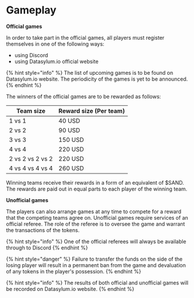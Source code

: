 # Gameplay

**Official games**

In order to take part in the official games, all players must register themselves in one of the following ways:

* using Discord
* using Datasylum.io official website

{% hint style="info" %}
The list of upcoming games is to be found on Datasylum.io website. The periodicity of the games is yet to be announced.
{% endhint %}

The winners of the official games are to be rewarded as follows:

| Team size        | Reward size (Per team) |
| ---------------- | ---------------------- |
| 1 vs 1           | 40 USD                 |
| 2 vs 2           | 90 USD                 |
| 3 vs 3           | 150 USD                |
| 4 vs 4           | 220 USD                |
| 2 vs 2 vs 2 vs 2 | 220 USD                |
| 4 vs 4 vs 4 vs 4 | 260 USD                |

Winning teams receive their rewards in a form of an equivalent of $SAND. The rewards are paid out in equal parts to each player of the winning team.

**Unofficial games**

The players can also arrange games at any time to compete for a reward that the competing teams agree on. Unofficial games require services of an official referee. The role of the referee is to oversee the game and warrant the transactions of the tokens.

{% hint style="info" %}
One of the official referees will always be available through to Discord
{% endhint %}

{% hint style="danger" %}
Failure to transfer the funds on the side of the losing player will result in a permanent ban from the game and devaluation of any tokens in the player's possession.
{% endhint %}

{% hint style="info" %}
The results of both official and unofficial games will be recorded on Datasylum.io website.
{% endhint %}

